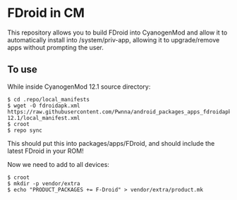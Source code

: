 FDroid in CM
============

This repository allows you to build FDroid into CyanogenMod and allow it to
automatically install into /system/priv-app, allowing it to upgrade/remove
apps without prompting the user.

To use
------

While inside CyanogenMod 12.1 source directory:

    $ cd .repo/local_manifests
    $ wget -O fdroidapk.xml https://raw.githubusercontent.com/Pwnna/android_packages_apps_fdroidapk/cm-12.1/local_manifest.xml
    $ croot
    $ repo sync

This should put this into packages/apps/FDroid, and should include the
latest FDroid in your ROM!

Now we need to add to all devices:

    $ croot
    $ mkdir -p vendor/extra
    $ echo "PRODUCT_PACKAGES += F-Droid" > vendor/extra/product.mk

